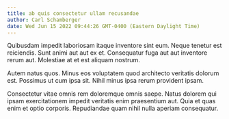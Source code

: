 ```yaml
---
title: ab quis consectetur ullam recusandae
author: Carl Schamberger
date: Wed Jun 15 2022 09:44:26 GMT-0400 (Eastern Daylight Time)
---
```

Quibusdam impedit laboriosam itaque inventore sint eum. Neque tenetur est reiciendis. Sunt animi aut aut ex et. Consequatur fuga aut aut inventore rerum aut. Molestiae at et est aliquam nostrum.

 Autem natus quos. Minus eos voluptatem quod architecto veritatis dolorum est. Possimus ut cum ipsa sit. Nihil minus ipsa rerum provident ipsam.

 Consectetur vitae omnis rem doloremque omnis saepe. Natus dolorem qui ipsam exercitationem impedit veritatis enim praesentium aut. Quia et quas enim et optio corporis. Repudiandae quam nihil nulla aperiam consequatur.